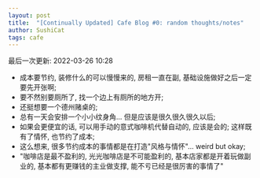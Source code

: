 ```yaml
---
layout: post
title:  "[Continually Updated] Cafe Blog #0: random thoughts/notes"
author: SushiCat
tags: cafe
---
```


最后一次更新: 2022-03-26 10:28

- 成本要节约, 装修什么的可以慢慢来的, 房租一直在副, 基础设施做好之后一定要先开张啊;
- 要不然别要厕所了, 找一个边上有厕所的地方开;
- 还挺想要一个德州赌桌的;
- 总有一天会安排一个小小纹身角... 但是应该是很久很久很久以后;
- 如果会更便宜的话, 可以用手动的意式咖啡机代替自动的, 应该是会的; 这样既有了情怀, 也节约了成本;
- 这么想来, 很多节约成本的事情都是在打造"风格与情怀"... weird but okay;
- "咖啡店是最不盈利的, 光光咖啡店是不可能盈利的, 基本店家都是开着玩做副业的, 基本都有更赚钱的主业做支撑, 能不亏已经是很厉害的事情了"